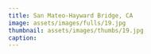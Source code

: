 ```yaml
---
title: San Mateo-Hayward Bridge, CA
image: assets/images/fulls/19.jpg
thumbnail: assets/images/thumbs/19.jpg
caption:
---
```

